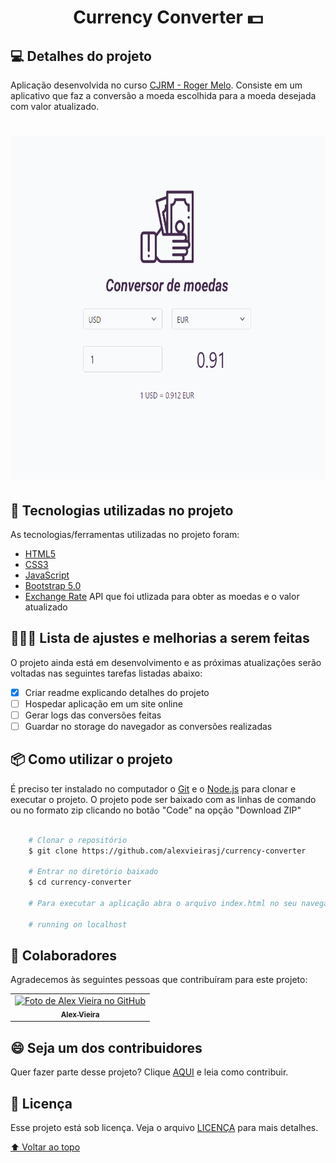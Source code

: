 <h1 id="title" align="center">
  Currency Converter 💵
</h1>

## 💻 Detalhes do projeto

Aplicação desenvolvida no curso [CJRM - Roger Melo](https://www.rogermelo.com.br/). Consiste em um aplicativo que faz a conversão a moeda escolhida para a moeda desejada com valor atualizado.

<h1 align="center">
    <img alt="Capa Projeto" title="CapaProjeto" src="./demonstracao-aplicacao.gif" height="550"/>
</h1>

## :rocket: Tecnologias utilizadas no projeto

As tecnologias/ferramentas utilizadas no projeto foram:

- [HTML5](https://developer.mozilla.org/en-US/docs/Web/Guide/HTML/HTML5)
- [CSS3](https://developer.mozilla.org/en-US/docs/Web/CSS)
- [JavaScript](https://developer.mozilla.org/en-US/docs/Web/JavaScript)
- [Bootstrap 5.0](https://getbootstrap.com/docs/4.3/getting-started/introduction/)
- [Exchange Rate](https://www.exchangerate-api.com/) API que foi utlizada para obter as moedas e o valor atualizado

## 👨🏻‍💻 Lista de ajustes e melhorias a serem feitas

O projeto ainda está em desenvolvimento e as próximas atualizações serão voltadas nas seguintes tarefas listadas abaixo:

- [x] Criar readme explicando detalhes do projeto
- [ ] Hospedar aplicação em um site online
- [ ] Gerar logs das conversões feitas
- [ ] Guardar no storage do navegador as conversões realizadas

## :package: Como utilizar o projeto

É preciso ter instalado no computador o [Git](https://git-scm.com) e o [Node.js](https://nodejs.org/) para clonar e executar o projeto. O projeto pode ser baixado com as linhas de comando ou no formato zip clicando no botão "Code" na opção "Download ZIP"

```bash

    # Clonar o repositório
    $ git clone https://github.com/alexvieirasj/currency-converter

    # Entrar no diretório baixado
    $ cd currency-converter

    # Para executar a aplicação abra o arquivo index.html no seu navegador
    
    # running on localhost
```

## 🤝 Colaboradores

Agradecemos às seguintes pessoas que contribuíram para este projeto:

<table>
  <tr>
    <td align="center">
      <a href="https://github.com/alexvieirasj">
        <img src="https://avatars.githubusercontent.com/u/23263907" width="100px;" alt="Foto de Alex Vieira no GitHub"/><br>
        <sub>
          <b>Alex Vieira</b>
        </sub>
      </a>
    </td>
  </tr>
</table>

## 😄 Seja um dos contribuidores<br>

Quer fazer parte desse projeto? Clique [AQUI](CONTRIBUTING.md) e leia como contribuir.

## 📝 Licença

Esse projeto está sob licença. Veja o arquivo [LICENÇA](LICENSE.md) para mais detalhes.

[⬆ Voltar ao topo](#title)
